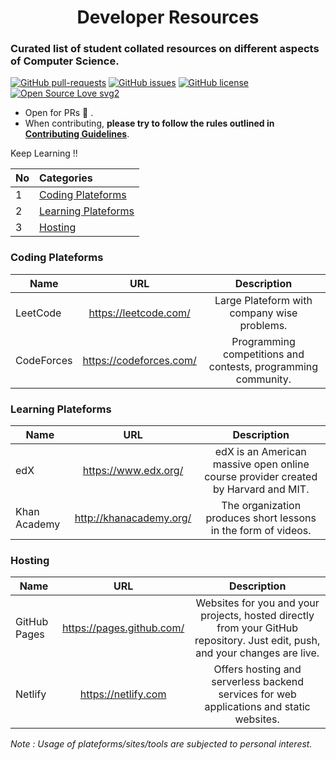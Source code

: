 # <center> Developer Resources </center> 
### Curated list of student collated resources on different aspects of Computer Science.


 [![GitHub pull-requests](https://img.shields.io/github/issues-pr/Naereen/StrapDown.js.svg)](https://github.com/developer-student-clubs/dev-resources/pulls/)
 [![GitHub issues](https://img.shields.io/github/issues/Naereen/StrapDown.js.svg)](https://github.com/developer-student-clubs/dev-resources/issues/)
 [![GitHub license](https://img.shields.io/github/license/Naereen/StrapDown.js.svg)](https://github.com/developer-student-clubs/dev-resources/blob/master/LICENSE)
 [![Open Source Love svg2](https://badges.frapsoft.com/os/v2/open-source.svg?v=103)](https://github.com/ellerbrock/open-source-badges/)



- Open for PRs :rocket: .
- When contributing, **please try to follow the rules outlined in [Contributing Guidelines](https://github.com/developer-student-clubs/dev-resources/blob/master/CONTRIBUTING.md)**.

Keep Learning !!


| No            | Categories    |  
| ------------- |:-------------| 
| 1             | [Coding Plateforms](https://github.com/developer-student-clubs/dev-resources/master/README.md#coding-plateforms) |
| 2             | [Learning Plateforms](https://github.com/developer-student-clubs/dev-resources/master/README.md#learning-plateforms) |
| 3             | [Hosting](https://github.com/developer-student-clubs/dev-resources/master/README.md#hosting) |

### Coding Plateforms

| Name          | URL           | Description |
| ------------- |:-------------:| :-----: |
| LeetCode      | https://leetcode.com/ | Large Plateform with company wise problems. |
| CodeForces    | https://codeforces.com/ |  Programming competitions and contests, programming community.  |


### Learning Plateforms

| Name          | URL           | Description |
| ------------- |:-------------:| :-----:|
|  edX    | https://www.edx.org/ | edX is an American massive open online course provider created by Harvard and MIT. |
|  Khan Academy   | http://khanacademy.org/ | The organization produces short lessons in the form of videos. |

### Hosting

| Name          | URL           | Description |
| ------------- |:-------------:| :-----:|
| GitHub Pages | https://pages.github.com/ | Websites for you and your projects, hosted directly from your GitHub repository. Just edit, push, and your changes are live. |
| Netlify | https://netlify.com  | Offers hosting and serverless backend services for web applications and static websites. 
 

*Note : Usage of plateforms/sites/tools are subjected to personal interest.* 

